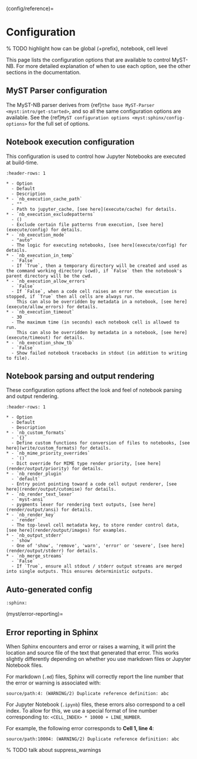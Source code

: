 
(config/reference)=
# Configuration

% TODO highlight how can be global (+prefix), notebook, cell level

This page lists the configuration options that are available to control MyST-NB.
For more detailed explanation of when to use each option, see the other sections in the documentation.

## MyST Parser configuration

The MyST-NB parser derives from {ref}`the base MyST-Parser <myst:intro/get-started>`, and so all the same configuration options are available.
See the {ref}`MyST configuration options <myst:sphinx/config-options>` for the full set of options.

## Notebook execution configuration

This configuration is used to control how Jupyter Notebooks are executed at build-time.

`````{list-table}
:header-rows: 1

* - Option
  - Default
  - Description
* - `nb_execution_cache_path`
  - ""
  - Path to jupyter_cache, [see here](execute/cache) for details.
* - `nb_execution_excludepatterns`
  - ()
  - Exclude certain file patterns from execution, [see here](execute/config) for details.
* - `nb_execution_mode`
  - "auto"
  - The logic for executing notebooks, [see here](execute/config) for details.
* - `nb_execution_in_temp`
  - `False`
  - If `True`, then a temporary directory will be created and used as the command working directory (cwd), if `False` then the notebook's parent directory will be the cwd.
* - `nb_execution_allow_errors`
  - `False`
  - If `False`, when a code cell raises an error the execution is stopped, if `True` then all cells are always run.
    This can also be overridden by metadata in a notebook, [see here](execute/allow_errors) for details.
* - `nb_execution_timeout`
  - 30
  - The maximum time (in seconds) each notebook cell is allowed to run.
    This can also be overridden by metadata in a notebook, [see here](execute/timeout) for details.
* - `nb_execution_show_tb`
  - `False`
  - Show failed notebook tracebacks in stdout (in addition to writing to file).
`````

## Notebook parsing and output rendering

These configuration options affect the look and feel of notebook parsing and output rendering.

`````{list-table}
:header-rows: 1

* - Option
  - Default
  - Description
* - `nb_custom_formats`
  - `{}`
  - Define custom functions for conversion of files to notebooks, [see here](write/custom_formats) for details.
* - `nb_mime_priority_overrides`
  - `()`
  - Dict override for MIME type render priority, [see here](render/output/priority) for details.
* - `nb_render_plugin`
  - `default`
  - Entry point pointing toward a code cell output renderer, [see here](render/output/cutomise) for details.
* - `nb_render_text_lexer`
  - `myst-ansi`
  - pygments lexer for rendering text outputs, [see here](render/output/ansi) for details.
* - `nb_render_key`
  - `render`
  - The top-level cell metadata key, to store render control data, [see here](render/output/images) for examples.
* - `nb_output_stderr`
  - `show`
  - One of 'show', 'remove', 'warn', 'error' or 'severe', [see here](render/output/stderr) for details.
* - `nb_merge_streams`
  - `False`
  - If `True`, ensure all stdout / stderr output streams are merged into single outputs. This ensures deterministic outputs.
`````


## Auto-generated config

```{mystnb-config}
:sphinx:
```

(myst/error-reporting)=

## Error reporting in Sphinx

When Sphinx encounters and error or raises a warning, it will print the location and source file of the text that generated that error.
This works slightly differently depending on whether you use markdown files or Jupyter Notebook files.

For markdown (`.md`) files, Sphinx will correctly report the line number that the error or warning is associated with:

```
source/path:4: (WARNING/2) Duplicate reference definition: abc
```

For Jupyter Notebook (`.ipynb`) files, these errors also correspond to a cell index.
To allow for this, we use a special format of line number corresponding to: `<CELL_INDEX> * 10000 + LINE_NUMBER`.

For example, the following error corresponds to **Cell 1, line 4**:

```
source/path:10004: (WARNING/2) Duplicate reference definition: abc
```

% TODO talk about suppress_warnings
